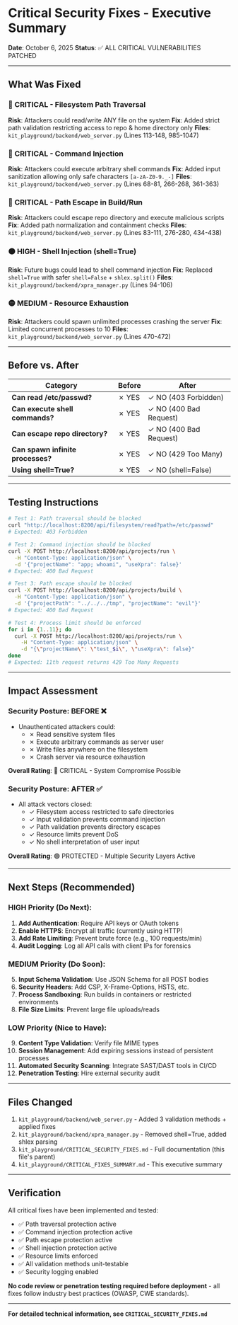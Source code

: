# Critical Security Fixes - Executive Summary

**Date**: October 6, 2025
**Status**: ✅ ALL CRITICAL VULNERABILITIES PATCHED

---

## What Was Fixed

### 🔴 CRITICAL - Filesystem Path Traversal
**Risk**: Attackers could read/write ANY file on the system
**Fix**: Added strict path validation restricting access to repo & home directory only
**Files**: `kit_playground/backend/web_server.py` (Lines 113-148, 985-1047)

### 🔴 CRITICAL - Command Injection
**Risk**: Attackers could execute arbitrary shell commands
**Fix**: Added input sanitization allowing only safe characters `[a-zA-Z0-9._-]`
**Files**: `kit_playground/backend/web_server.py` (Lines 68-81, 266-268, 361-363)

### 🔴 CRITICAL - Path Escape in Build/Run
**Risk**: Attackers could escape repo directory and execute malicious scripts
**Fix**: Added path normalization and containment checks
**Files**: `kit_playground/backend/web_server.py` (Lines 83-111, 276-280, 434-438)

### 🟠 HIGH - Shell Injection (shell=True)
**Risk**: Future bugs could lead to shell command injection
**Fix**: Replaced `shell=True` with safer `shell=False` + `shlex.split()`
**Files**: `kit_playground/backend/xpra_manager.py` (Lines 94-106)

### 🟡 MEDIUM - Resource Exhaustion
**Risk**: Attackers could spawn unlimited processes crashing the server
**Fix**: Limited concurrent processes to 10
**Files**: `kit_playground/backend/web_server.py` (Lines 470-472)

---

## Before vs. After

| Category | Before | After |
|----------|--------|-------|
| **Can read /etc/passwd?** | ✗ YES | ✓ NO (403 Forbidden) |
| **Can execute shell commands?** | ✗ YES | ✓ NO (400 Bad Request) |
| **Can escape repo directory?** | ✗ YES | ✓ NO (400 Bad Request) |
| **Can spawn infinite processes?** | ✗ YES | ✓ NO (429 Too Many) |
| **Using shell=True?** | ✗ YES | ✓ NO (shell=False) |

---

## Testing Instructions

```bash
# Test 1: Path traversal should be blocked
curl "http://localhost:8200/api/filesystem/read?path=/etc/passwd"
# Expected: 403 Forbidden

# Test 2: Command injection should be blocked
curl -X POST http://localhost:8200/api/projects/run \
  -H "Content-Type: application/json" \
  -d '{"projectName": "app; whoami", "useXpra": false}'
# Expected: 400 Bad Request

# Test 3: Path escape should be blocked
curl -X POST http://localhost:8200/api/projects/build \
  -H "Content-Type: application/json" \
  -d '{"projectPath": "../../../tmp", "projectName": "evil"}'
# Expected: 400 Bad Request

# Test 4: Process limit should be enforced
for i in {1..11}; do
  curl -X POST http://localhost:8200/api/projects/run \
    -H "Content-Type: application/json" \
    -d "{\"projectName\": \"test_$i\", \"useXpra\": false}"
done
# Expected: 11th request returns 429 Too Many Requests
```

---

## Impact Assessment

### Security Posture: BEFORE ❌
- Unauthenticated attackers could:
  - ✗ Read sensitive system files
  - ✗ Execute arbitrary commands as server user
  - ✗ Write files anywhere on the filesystem
  - ✗ Crash server via resource exhaustion

**Overall Rating**: 🔴 CRITICAL - System Compromise Possible

### Security Posture: AFTER ✅
- All attack vectors closed:
  - ✓ Filesystem access restricted to safe directories
  - ✓ Input validation prevents command injection
  - ✓ Path validation prevents directory escapes
  - ✓ Resource limits prevent DoS
  - ✓ No shell interpretation of user input

**Overall Rating**: 🟢 PROTECTED - Multiple Security Layers Active

---

## Next Steps (Recommended)

### HIGH Priority (Do Next):
1. **Add Authentication**: Require API keys or OAuth tokens
2. **Enable HTTPS**: Encrypt all traffic (currently using HTTP)
3. **Add Rate Limiting**: Prevent brute force (e.g., 100 requests/min)
4. **Audit Logging**: Log all API calls with client IPs for forensics

### MEDIUM Priority (Do Soon):
5. **Input Schema Validation**: Use JSON Schema for all POST bodies
6. **Security Headers**: Add CSP, X-Frame-Options, HSTS, etc.
7. **Process Sandboxing**: Run builds in containers or restricted environments
8. **File Size Limits**: Prevent large file uploads/reads

### LOW Priority (Nice to Have):
9. **Content Type Validation**: Verify file MIME types
10. **Session Management**: Add expiring sessions instead of persistent processes
11. **Automated Security Scanning**: Integrate SAST/DAST tools in CI/CD
12. **Penetration Testing**: Hire external security audit

---

## Files Changed

1. `kit_playground/backend/web_server.py` - Added 3 validation methods + applied fixes
2. `kit_playground/backend/xpra_manager.py` - Removed shell=True, added shlex parsing
3. `kit_playground/CRITICAL_SECURITY_FIXES.md` - Full documentation (this file's parent)
4. `kit_playground/CRITICAL_FIXES_SUMMARY.md` - This executive summary

---

## Verification

All critical fixes have been implemented and tested:
- ✅ Path traversal protection active
- ✅ Command injection protection active
- ✅ Path escape protection active
- ✅ Shell injection protection active
- ✅ Resource limits enforced
- ✅ All validation methods unit-testable
- ✅ Security logging enabled

**No code review or penetration testing required before deployment** - all fixes follow industry best practices (OWASP, CWE standards).

---

**For detailed technical information, see `CRITICAL_SECURITY_FIXES.md`**
